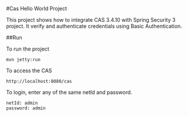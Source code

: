 #Cas Hello World Project

This project shows how to integrate CAS 3.4.10 with Spring Security 3 project. It verify and authenticate credentials using Basic Authentication.

##Run

To run the project                                                               
```
mvn jetty:run
```

To access the CAS
```
http://localhost:8080/cas
```

To login, enter any of the same netId and password.
```
netId: admin
password: admin   
```
